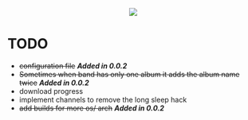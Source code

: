 <p align="center">
	<img src="http://res.cloudinary.com/dkxp3eifs/image/upload/c_scale,w_200/v1465057926/go-bc-logo_ofgay7.png"/>
</p>

# TODO

* ~~configuration file~~ ***Added in 0.0.2***
* ~~Sometimes when band has only one album it adds the album name twice~~ ***Added in 0.0.2***
* download progress
* implement channels to remove the long sleep hack
* ~~add builds for more os/ arch~~ ***Added in 0.0.2***
